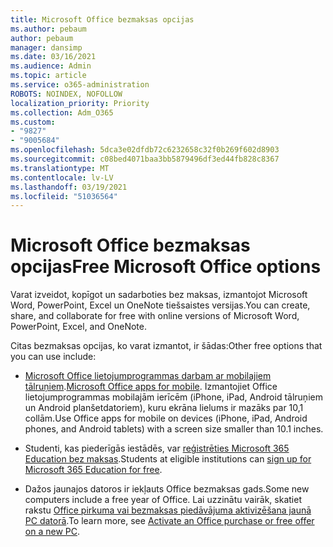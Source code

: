 ```yaml
---
title: Microsoft Office bezmaksas opcijas
ms.author: pebaum
author: pebaum
manager: dansimp
ms.date: 03/16/2021
ms.audience: Admin
ms.topic: article
ms.service: o365-administration
ROBOTS: NOINDEX, NOFOLLOW
localization_priority: Priority
ms.collection: Adm_O365
ms.custom:
- "9827"
- "9005684"
ms.openlocfilehash: 5dca3e02dfdb72c6232658c32f0b269f602d8903
ms.sourcegitcommit: c08bed4071baa3bb5879496df3ed44fb828c8367
ms.translationtype: MT
ms.contentlocale: lv-LV
ms.lasthandoff: 03/19/2021
ms.locfileid: "51036564"
---
```

# <a name="free-microsoft-office-options"></a><span data-ttu-id="ff586-102">Microsoft Office bezmaksas opcijas</span><span class="sxs-lookup"><span data-stu-id="ff586-102">Free Microsoft Office options</span></span>

<span data-ttu-id="ff586-103">Varat izveidot, kopīgot un sadarboties bez maksas, izmantojot Microsoft Word, PowerPoint, Excel un OneNote tiešsaistes versijas.</span><span class="sxs-lookup"><span data-stu-id="ff586-103">You can create, share, and collaborate for free with online versions of Microsoft Word, PowerPoint, Excel, and OneNote.</span></span>

<span data-ttu-id="ff586-104">Citas bezmaksas opcijas, ko varat izmantot, ir šādas:</span><span class="sxs-lookup"><span data-stu-id="ff586-104">Other free options that you can use include:</span></span>

- <span data-ttu-id="ff586-105">[Microsoft Office lietojumprogrammas darbam ar mobilajiem tālruņiem](https://products.office.com/mobile/office?wt.mc_id=Cons_Office_Chatbot).</span><span class="sxs-lookup"><span data-stu-id="ff586-105">[Microsoft Office apps for mobile](https://products.office.com/mobile/office?wt.mc_id=Cons_Office_Chatbot).</span></span> <span data-ttu-id="ff586-106">Izmantojiet Office lietojumprogrammas mobilajām ierīcēm (iPhone, iPad, Android tālruņiem un Android planšetdatoriem), kuru ekrāna lielums ir mazāks par 10,1 collām.</span><span class="sxs-lookup"><span data-stu-id="ff586-106">Use Office apps for mobile on devices (iPhone, iPad, Android phones, and Android tablets) with a screen size smaller than 10.1 inches.</span></span>

- <span data-ttu-id="ff586-107">Studenti, kas piederīgās iestādēs, var [reģistrēties Microsoft 365 Education bez maksas](https://www.microsoft.com/education/products/office?wt.mc_id=Cons_Office_Chatbot).</span><span class="sxs-lookup"><span data-stu-id="ff586-107">Students at eligible institutions can [sign up for Microsoft 365 Education for free](https://www.microsoft.com/education/products/office?wt.mc_id=Cons_Office_Chatbot).</span></span>

- <span data-ttu-id="ff586-108">Dažos jaunajos datoros ir iekļauts Office bezmaksas gads.</span><span class="sxs-lookup"><span data-stu-id="ff586-108">Some new computers include a free year of Office.</span></span> <span data-ttu-id="ff586-109">Lai uzzinātu vairāk, skatiet rakstu [Office pirkuma vai bezmaksas piedāvājuma aktivizēšana jaunā PC datorā](https://support.office.com/article/89881633-0b26-4ca8-816b-93f347bd92c0?wt.mc_id=Cons_Office_Chatbot).</span><span class="sxs-lookup"><span data-stu-id="ff586-109">To learn more, see [Activate an Office purchase or free offer on a new PC](https://support.office.com/article/89881633-0b26-4ca8-816b-93f347bd92c0?wt.mc_id=Cons_Office_Chatbot).</span></span>